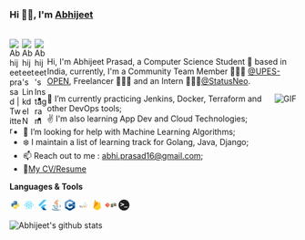 ### Hi 👋🏽, I'm [Abhijeet](https://kudoabhijeet.com) 
<br/>

<a href="https://twitter.com/kudoabhijeet">
  <img align="left" alt="Abhijeet prasad | Twitter" width="22px" src="https://cdn.jsdelivr.net/npm/simple-icons@v3/icons/twitter.svg" />
</a>
<a href="https://www.linkedin.com/in/kudoabhijeet/">
  <img align="left" alt="Abhijeet's LinkdeIN" width="22px" src="https://cdn.jsdelivr.net/npm/simple-icons@v3/icons/linkedin.svg" />
</a>
<a href="https://www.instagram.com/kudoabhijeet/">
  <img align="left" alt="Abhijeet's Instagram" width="22px" src="https://cdn.jsdelivr.net/npm/simple-icons@v3/icons/instagram.svg" />
</a>
<br />

Hi, I'm Abhijeet Prasad, a Computer Science Student 🚀 based in India, currently, I'm a Community Team Member 🙍🏽‍♂️ [@UPES-OPEN](https://github.com/upes-open/), Freelancer 👨🏽‍💻 and an Intern 👨🏽‍💼[@StatusNeo](https://statusneo.com/).

<img align="right" alt="GIF" src="https://media.giphy.com/media/ZVik7pBtu9dNS/giphy.gif" />

- 🌱 I’m currently practicing Jenkins, Docker, Terraform and other DevOps tools; 
- ✌️  I'm also learning App Dev and Cloud Technologies;
- 🤔 I’m looking for help with Machine Learning Algorithms;
- ❄️ I maintain a list of learning track for Golang, Java, Django;
- 📫 Reach out to me : abhi.prasad16@gmail.com;
- 📝[My CV/Resume](https://drive.google.com/file/d/1MG4-mRKgQxrvN0VsGV4p8Mqd7Dtz_PjI/view)

**Languages & Tools**

<code><img height="20" src="https://raw.githubusercontent.com/github/explore/80688e429a7d4ef2fca1e82350fe8e3517d3494d/topics/python/python.png"></code>
<code><img height="20" src="https://raw.githubusercontent.com/github/explore/80688e429a7d4ef2fca1e82350fe8e3517d3494d/topics/react/react.png"></code>
<code><img height="20" src="https://raw.githubusercontent.com/github/explore/80688e429a7d4ef2fca1e82350fe8e3517d3494d/topics/flutter/flutter.png"></code>
<code><img height="20" src="https://raw.githubusercontent.com/github/explore/80688e429a7d4ef2fca1e82350fe8e3517d3494d/topics/java/java.png"></code>
<code><img height="20" src="https://raw.githubusercontent.com/github/explore/80688e429a7d4ef2fca1e82350fe8e3517d3494d/topics/cpp/cpp.png"></code>
<code><img height="20" src="https://raw.githubusercontent.com/github/explore/80688e429a7d4ef2fca1e82350fe8e3517d3494d/topics/mysql/mysql.png"></code>
<code><img height="20" src="https://raw.githubusercontent.com/github/explore/80688e429a7d4ef2fca1e82350fe8e3517d3494d/topics/firebase/firebase.png"></code>
<code><img height="20" src="https://raw.githubusercontent.com/github/explore/80688e429a7d4ef2fca1e82350fe8e3517d3494d/topics/git/git.png"></code>
<code><img height="20" src="https://raw.githubusercontent.com/github/explore/80688e429a7d4ef2fca1e82350fe8e3517d3494d/topics/terminal/terminal.png"></code>

![Abhijeet's github stats](https://github-readme-stats.vercel.app/api?username=kudoabhijeet&show_icons=true&hide_border=true)

